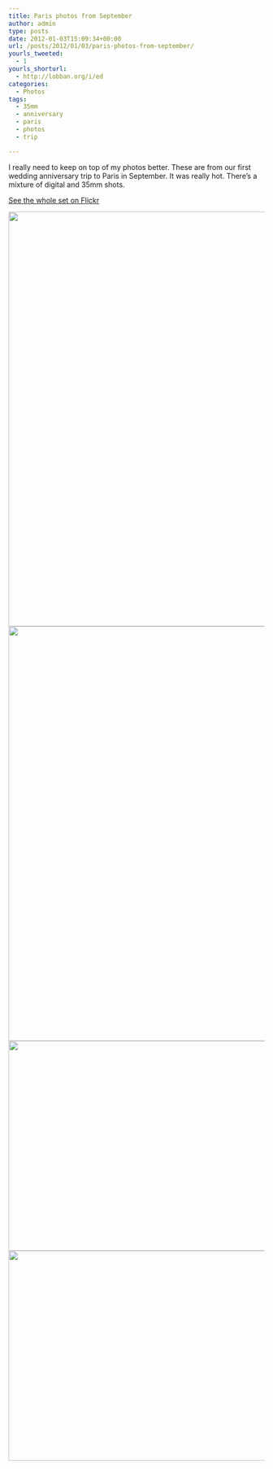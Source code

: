 ```yaml
---
title: Paris photos from September
author: admin
type: posts
date: 2012-01-03T15:09:34+00:00
url: /posts/2012/01/03/paris-photos-from-september/
yourls_tweeted:
  - 1
yourls_shorturl:
  - http://lobban.org/i/ed
categories:
  - Photos
tags:
  - 35mm
  - anniversary
  - paris
  - photos
  - trip

---
```

I really need to keep on top of my photos better. These are from our first wedding anniversary trip to Paris in September. It was really hot. There&#8217;s a mixture of digital and 35mm shots.

[See the whole set on Flickr][1]

<img class="alignnone size-large wp-image-1469216375" title="P1080957" src="https://lobban.org/wp-content/uploads/2012/01/P1080957-612x816.jpg" alt="" width="612" height="816" />

<img class="alignnone size-large wp-image-1469216374" title="P1080817" src="https://lobban.org/wp-content/uploads/2012/01/P1080817-612x816.jpg" alt="" width="612" height="816" />

<img class="alignnone size-large wp-image-1469216372" title="CNV00103" src="https://lobban.org/wp-content/uploads/2012/01/CNV00103-612x413.jpg" alt="" width="612" height="413" />

<img class="alignnone size-large wp-image-1469216373" title="CNV00115" src="https://lobban.org/wp-content/uploads/2012/01/CNV00115-612x413.jpg" alt="" width="612" height="413" />

 [1]: http://www.flickr.com/photos/nonimage/sets/72157628698661831/ "Paris photos on Flickr"